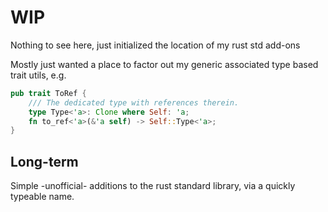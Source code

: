 # WIP

Nothing to see here, just initialized the location of my rust std add-ons

Mostly just wanted a place to factor out my generic associated type based trait utils, e.g.
```rust
pub trait ToRef {
    /// The dedicated type with references therein.
    type Type<'a>: Clone where Self: 'a;
    fn to_ref<'a>(&'a self) -> Self::Type<'a>;
}
```

## Long-term
Simple -unofficial- additions to the rust standard library, via a quickly typeable name. 

